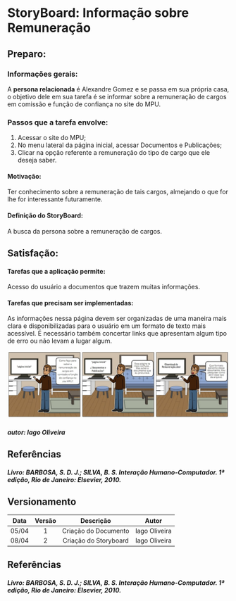 # StoryBoard: Informação sobre Remuneração

## Preparo:

### Informações gerais:

A **persona relacionada** é Alexandre Gomez e se passa em sua própria casa, o objetivo dele em sua tarefa é se informar sobre a remuneração de cargos em comissão e função de confiança no site do MPU.

### Passos que a tarefa envolve:

1. Acessar o site do MPU;
2. No menu lateral da página inicial, acessar Documentos e Publicações;
3. Clicar na opção referente a remuneração do tipo de cargo que ele deseja saber.

#### Motivação:

Ter conhecimento sobre a remuneração de tais cargos, almejando o que for lhe for interessante futuramente.

#### Definição do StoryBoard:

A busca da persona sobre a remuneração de cargos.

## Satisfação:

#### Tarefas que a aplicação permite:

Acesso do usuário a documentos que trazem muitas informações.

#### Tarefas que precisam ser implementadas:

As informações nessa página devem ser organizadas de uma maneira mais clara e disponibilizadas para o usuário em um formato de texto mais acessível. É necessário também concertar links que apresentam algum tipo de erro ou não levam a lugar algum.

![Story](../assets/storyboards/2.jpg)
##### autor: Iago Oliveira


## Referências

##### Livro: BARBOSA, S. D. J.; SILVA, B. S. Interação Humano-Computador. 1ª edição, Rio de Janeiro: Elsevier, 2010.


## Versionamento

| Data | Versão |           Descrição             |    Autor    |
|:----:|:------:|:-------------------------------:|:-----------:|
|05/04 |1      |     Criação do Documento        | Iago Oliveira |
|08/04 |2      |     Criação do Storyboard       | Iago Oliveira  |


## Referências

##### Livro: BARBOSA, S. D. J.; SILVA, B. S. Interação Humano-Computador. 1ª edição, Rio de Janeiro: Elsevier, 2010.